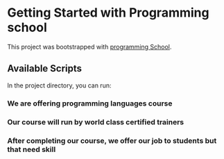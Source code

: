 # Getting Started with Programming school

This project was bootstrapped with [programming School](https://vigorous-mclean-cd52e5.netlify.app/).

## Available Scripts

In the project directory, you can run:

### We are offering programming languages course

### Our course will run by world class certified trainers

### After completing our course, we offer our job to students but that need skill

